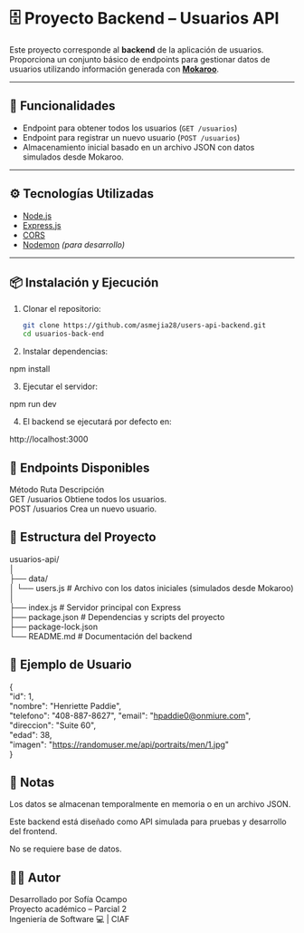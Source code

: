 # 🗄️ Proyecto Backend – Usuarios API

Este proyecto corresponde al **backend** de la aplicación de usuarios.  
Proporciona un conjunto básico de endpoints para gestionar datos de usuarios utilizando información generada con **[Mokaroo](https://www.mockaroo.com/)**.

---

## 🚀 Funcionalidades

- Endpoint para obtener todos los usuarios (`GET /usuarios`)
- Endpoint para registrar un nuevo usuario (`POST /usuarios`)
- Almacenamiento inicial basado en un archivo JSON con datos simulados desde Mokaroo.

---

## ⚙️ Tecnologías Utilizadas

- [Node.js](https://nodejs.org/)
- [Express.js](https://expressjs.com/)
- [CORS](https://www.npmjs.com/package/cors)
- [Nodemon](https://www.npmjs.com/package/nodemon) *(para desarrollo)*

---

## 📦 Instalación y Ejecución

1. Clonar el repositorio:
   ```bash
   git clone https://github.com/asmejia28/users-api-backend.git
   cd usuarios-back-end

2. Instalar dependencias:

npm install

3. Ejecutar el servidor:

npm run dev

4. El backend se ejecutará por defecto en:

http://localhost:3000


## 🔗 Endpoints Disponibles

Método	      Ruta	        Descripción  
GET	         /usuarios	    Obtiene todos los usuarios.  
POST	     /usuarios	    Crea un nuevo usuario.

## 📁 Estructura del Proyecto

usuarios-api/  
│  
├── data/  
│ └── users.js # Archivo con los datos iniciales (simulados desde Mokaroo)  
│  
├── index.js # Servidor principal con Express  
├── package.json # Dependencias y scripts del proyecto  
├── package-lock.json  
└── README.md # Documentación del backend 



## 📘 Ejemplo de Usuario

{  
  "id": 1,  
  "nombre": "Henriette Paddie",  
  "telefono": "408-887-8627", 
  "email": "hpaddie0@onmiure.com",  
  "direccion": "Suite 60",  
  "edad": 38,  
  "imagen": "https://randomuser.me/api/portraits/men/1.jpg"  
}

## 🧩 Notas

Los datos se almacenan temporalmente en memoria o en un archivo JSON.

Este backend está diseñado como API simulada para pruebas y desarrollo del frontend.

No se requiere base de datos.

## 👨‍💻 Autor

Desarrollado por Sofía Ocampo  
Proyecto académico – Parcial 2  
Ingeniería de Software 💻 | CIAF   

